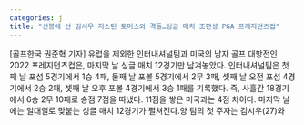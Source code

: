 ```yaml
---
categories: j
title: "선봉에 선 김시우 저스틴 토머스와 격돌…싱글 매치 조편성 PGA 프레지던츠컵"
---
```

[골프한국 권준혁 기자] 유럽을 제외한 인터내셔널팀과 미국의 남자 골프 대항전인 2022 프레지던츠컵은, 마지막 날 싱글 매치 12경기만 남겨놓았다. 인터내셔널팀은 첫째 날 포섬 5경기에서 1승 4패, 둘째 날 포볼 5경기에서 2무 3패, 셋째 날 오전 포섬 4경기에서 2승 2패, 셋째 날 오후 포볼 4경기에서 3승 1패를 기록했다. 즉, 사흘간 18경기에서 6승 2무 10패로 승점 7점을 따냈다. 11점을 쌓은 미국과는 4점 차이다. 마지막 날에는 일대일로 맞붙는 싱글 매치 12경기가 펼쳐진다.양 팀의 첫 주자는 김시우(27)와
